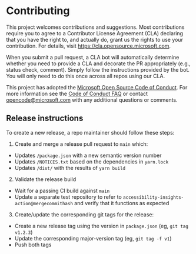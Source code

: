 <!--
Copyright (c) Microsoft Corporation. All rights reserved.
Licensed under the MIT License.
-->

# Contributing

This project welcomes contributions and suggestions. Most contributions require you to agree to a
Contributor License Agreement (CLA) declaring that you have the right to, and actually do, grant us
the rights to use your contribution. For details, visit https://cla.opensource.microsoft.com.

When you submit a pull request, a CLA bot will automatically determine whether you need to provide
a CLA and decorate the PR appropriately (e.g., status check, comment). Simply follow the instructions
provided by the bot. You will only need to do this once across all repos using our CLA.

This project has adopted the [Microsoft Open Source Code of Conduct](https://opensource.microsoft.com/codeofconduct/).
For more information see the [Code of Conduct FAQ](https://opensource.microsoft.com/codeofconduct/faq/) or
contact [opencode@microsoft.com](mailto:opencode@microsoft.com) with any additional questions or comments.

## Release instructions

To create a new release, a repo maintainer should follow these steps:

1. Create and merge a release pull request to `main` which:
  * Updates `/package.json` with a new semantic version number
  * Updates `/NOTICES.txt` based on the dependencies in `yarn.lock`
  * Updates `/dist/` with the results of `yarn build`
2. Validate the release build
  * Wait for a passing CI build against `main`
  * Update a separate test repository to refer to `accessibility-insights-action@mergecommithash` and verify that it functions as expected
3. Create/update the corresponding git tags for the release:
  * Create a new release tag using the version in `package.json` (eg, `git tag v1.2.3`)
  * Update the corresponding major-version tag (eg, `git tag -f v1`)
  * Push both tags
